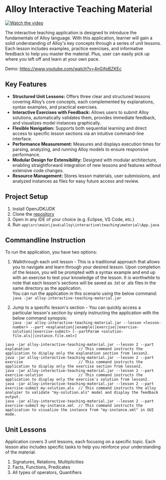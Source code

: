# Alloy Interactive Teaching Material
[![Watch the video](https://github.com/user-attachments/assets/d3bab1d1-5d24-42da-baf7-9d5f9436d6b4)](https://www.youtube.com/watch?v=4nGifpBZKEc)

The interactive teaching application is designed to introduce the fundamentals of Alloy language. 
With this application, learner will gain a solid understanding of Alloy's key concepts through a series of unit lessons.
Each lesson includes examples, practice exercises, and informative feedback to help you master the material.
Plus, user can easily pick up where you left off and learn at your own pace.

Demo: https://www.youtube.com/watch?v=4nGifpBZKEc

## Key Features
- **Structured Unit Lessons:** Offers three clear and structured lessons covering Alloy’s core concepts, each complemented by explanations, syntax examples, and practical exercises.
- **Interactive Exercises with Feedback:** Allows users to submit Alloy solutions, automatically validates them, provides immediate feedback, and visualizes model instances graphically.
- **Flexible Navigation:** Supports both sequential learning and direct access to specific lesson sections via an intuitive command-line interface.
- **Performance Measurement:** Measures and displays execution times for parsing, analyzing, and running Alloy models to ensure responsive performance.
- **Modular Design for Extensibility:** Designed with modular architecture, enabling straightforward integration of new lessons and features without extensive code changes.
- **Resource Management:** Stores lesson materials, user submissions, and analyzed instances as files for easy future access and review.

## Project Setup
1. Install OpenJDK/JDK 
2. Clone the [repository](https://github.com/kingdomax/alloy-interactive-teaching-material.git)
3. Open in any IDE of your choice (e.g. Eclipse, VS Code, etc.)
4. Run `app\src\main\java\alloy\interactive\teaching\material\App.java`

## Commandline Instruction
To run the application, you have two options:

1) Walkthrough each unit lesson - This is a traditional approach that allows you to navigate and learn through your desired lesson. Upon completion of the lesson, you will be prompted with a syntax example and end up with an exercise to test your knowledge of the lesson. It is worthwhile to note that each lesson's sections will be saved as .txt or .als files in the same directory as the application.  
You can run the application in this scenario using the below command:  
`java -jar alloy-interactive-teaching-material.jar`

2) Jump to a specific lesson's section - You can quickly access a particular lesson's section by simply instructing the application with the below command synopsis:  
`java -jar alloy-interactive-teaching-material.jar --lesson <lesson-number> --part <explanation||example||exercise||exercise-solution||exercise-submit> [--partParam <solution-file.als||instance.file.xml>]`  
```
java -jar alloy-interactive-teaching-material.jar --lesson 2 --part explanation                      // This command instructs the application to display only the explanation section from lesson2.
java -jar alloy-interactive-teaching-material.jar --lesson 2 --part exercise                         // This command instructs the application to display only the exercise section from lesson2.
java -jar alloy-interactive-teaching-material.jar --lesson 2 --part exercise-solution                // This command instructs the application to display only the exercise's solution from lesson2.
java -jar alloy-interactive-teaching-material.jar --lesson 2 --part exercise-submit my-solution.als  // This command instructs the alloy analyzer to validate "my-solution.als" model and display the feedback output.
java -jar alloy-interactive-teaching-material.jar --lesson 2 --part exercise-submit my-instance.xml  // This command instructs the application to visualize the instance from "my-instance.xml" in GUI mode.
```

## Unit Lessons
Application covers 3 unit lessons, each focusing on a specific topic.
Each lesson also includes specific tasks to help you reinforce your understanding of the material.
1) Signatures, Relations, Multiplicities
2) Facts, Functions, Predicates
3) All types of operators, Quantifiers
